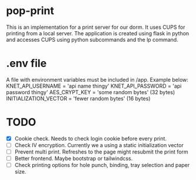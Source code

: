 # pop-print
This is an implementation for a print server for our dorm. It uses CUPS for printing from a local server. 
The application is created using flask in python and accesses CUPS using python subcommands and the lp command.

# .env file
A file with environment variables must be included in /app. Example below:
KNET_API_USERNAME = 'api name thingy'
KNET_API_PASSWORD = 'api password thingy' 
AES_CRYPT_KEY = 'some random bytes' (32 bytes)
INITIALIZATION_VECTOR = 'fewer random bytes' (16 bytes)


# TODO
- [x] Cookie check. Needs to check login cookie before every print.
- [ ] Check IV encryption. Currently we a using a static initialization vector
- [ ] Prevent multi print. Refreshes to the page might resubmit the print form
- [ ] Better frontend. Maybe bootstrap or tailwindcss.
- [ ] Check printing options for hole punch, binding, tray selection and paper size.
